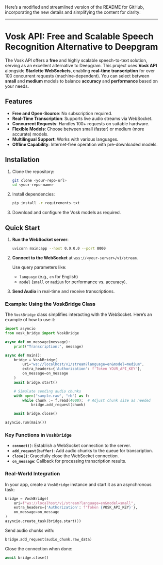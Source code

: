 Here’s a modified and streamlined version of the README for GitHub, incorporating the new details and simplifying the content for clarity:

---

# Vosk API: Free and Scalable Speech Recognition Alternative to Deepgram

The Vosk API offers a **free** and highly scalable speech-to-text solution, serving as an excellent alternative to Deepgram. This project uses **Vosk API** alongside **Starlette WebSockets**, enabling **real-time transcription** for over 100 concurrent requests (machine-dependent). You can select between **small** and **medium** models to balance **accuracy** and **performance** based on your needs.

## Features

- **Free and Open-Source**: No subscription required.
- **Real-Time Transcription**: Supports live audio streams via WebSocket.
- **Concurrent Requests**: Handles 100+ requests on suitable hardware.
- **Flexible Models**: Choose between small (faster) or medium (more accurate) models.
- **Multilingual Support**: Works with various languages.
- **Offline Capability**: Internet-free operation with pre-downloaded models.

## Installation

1. Clone the repository:

   ```bash
   git clone <your-repo-url>
   cd <your-repo-name>
   ```

2. Install dependencies:

   ```bash
   pip install -r requirements.txt
   ```

3. Download and configure the Vosk models as required.

## Quick Start

1. **Run the WebSocket server**:

   ```bash
   uvicorn main:app --host 0.0.0.0 --port 8000
   ```

2. **Connect to the WebSocket** at `wss://<your-server>/v1/stream`. 

   Use query parameters like:
   - `language` (e.g., `en` for English)
   - `model` (`small` or `medium` for performance vs. accuracy).

3. **Send Audio** in real-time and receive transcriptions.

### Example: Using the VoskBridge Class

The `VoskBridge` class simplifies interacting with the WebSocket. Here’s an example of how to use it:

```python
import asyncio
from vosk_bridge import VoskBridge

async def on_message(message):
    print("Transcription:", message)

async def main():
    bridge = VoskBridge(
        uri="ws://localhost/v1/stream?language=en&model=medium",
        extra_headers={'Authorization': f'Token YOUR_API_KEY'},
        on_message=on_message
    )
    await bridge.start()

    # Simulate sending audio chunks
    with open("sample.raw", "rb") as f:
        while chunk := f.read(4000):  # Adjust chunk size as needed
            bridge.add_request(chunk)

    await bridge.close()

asyncio.run(main())
```

### Key Functions in `VoskBridge`

- **`connect()`**: Establish a WebSocket connection to the server.
- **`add_request(buffer)`**: Add audio chunks to the queue for transcription.
- **`close()`**: Gracefully close the WebSocket connection.
- **`on_message`**: Callback for processing transcription results.

### Real-World Integration

In your app, create a `VoskBridge` instance and start it as an asynchronous task:

```python
bridge = VoskBridge(
    uri=f"ws://localhost/v1/stream?language=en&model=small",
    extra_headers={'Authorization': f'Token {VOSK_API_KEY}'},
    on_message=on_message
)
asyncio.create_task(bridge.start())
```

Send audio chunks with:

```python
bridge.add_request(audio_chunk.raw_data)
```

Close the connection when done:

```python
await bridge.close()
```
